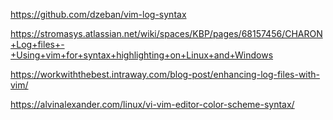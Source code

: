 https://github.com/dzeban/vim-log-syntax

https://stromasys.atlassian.net/wiki/spaces/KBP/pages/68157456/CHARON+Log+files+-+Using+vim+for+syntax+highlighting+on+Linux+and+Windows

https://workwiththebest.intraway.com/blog-post/enhancing-log-files-with-vim/

https://alvinalexander.com/linux/vi-vim-editor-color-scheme-syntax/